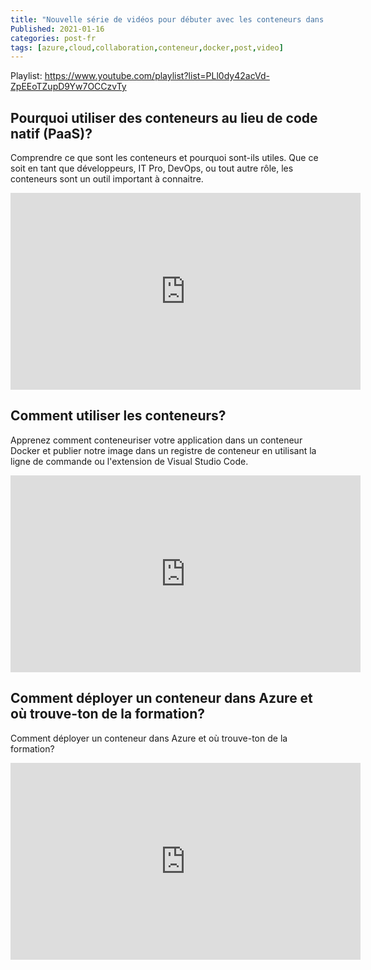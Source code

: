 ```yaml
---
title: "Nouvelle série de vidéos pour débuter avec les conteneurs dans Azure" 
Published: 2021-01-16
categories: post-fr
tags: [azure,cloud,collaboration,conteneur,docker,post,video]
---
```




Playlist: https://www.youtube.com/playlist?list=PLl0dy42acVd-ZpEEoTZupD9Yw7OCCzvTy

## Pourquoi utiliser des conteneurs au lieu de code natif (PaaS)?

Comprendre ce que sont les conteneurs et pourquoi sont-ils utiles. Que ce soit en tant que développeurs, IT Pro, DevOps, ou tout autre rôle, les conteneurs sont un outil important à connaitre.

<iframe width="560" height="315" src="https://www.youtube.com/embed/2UWtQIBVqVs" frameborder="0" allow="accelerometer; autoplay; clipboard-write; encrypted-media; gyroscope; picture-in-picture" allowfullscreen></iframe>

## Comment utiliser les conteneurs?

Apprenez comment conteneuriser votre application dans un conteneur Docker et publier notre image dans un registre de conteneur en utilisant la ligne de commande ou l'extension de Visual Studio Code.

<iframe width="560" height="315" src="https://www.youtube.com/embed/LpjDYnXXtUU" frameborder="0" allow="accelerometer; autoplay; clipboard-write; encrypted-media; gyroscope; picture-in-picture" allowfullscreen></iframe>

## Comment déployer un conteneur dans Azure et où trouve-ton de la formation?

Comment déployer un conteneur dans Azure et où trouve-ton de la formation?

<iframe width="560" height="315" src="https://www.youtube.com/embed/CmY8AiC9Usc" frameborder="0" allow="accelerometer; autoplay; clipboard-write; encrypted-media; gyroscope; picture-in-picture" allowfullscreen></iframe>
